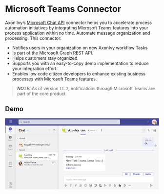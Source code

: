 # Microsoft Teams Connector

Axon Ivy’s [Microsoft Chat API](https://learn.microsoft.com/en-us/graph/api/resources/chat?view=graph-rest-1.0)
connector helps you to accelerate process automation initiatives by integrating
Microsoft Teams features into your process application within no time.
Automate message organization and processing. This connector:

- Notifies users in your organization on new AxonIvy workflow Tasks
- Is part of the Microsoft Graph REST API.
- Helps customers stay organized.
- Supports you with an easy-to-copy demo implementation to reduce your
  integration effort.
- Enables low code citizen developers to enhance existing business processes
  with Microsoft Teams features.

> **_NOTE:_**  As of version `11.2`, notifications through Microsoft Teams are part of the core product.

## Demo

![demo-mail](doc/img/teams-notification-chat.png)

